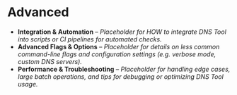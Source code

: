 # Advanced

* **Integration & Automation** – *Placeholder for HOW to integrate DNS Tool into scripts or CI pipelines for automated checks.*
* **Advanced Flags & Options** – *Placeholder for details on less common command-line flags and configuration settings (e.g. verbose mode, custom DNS servers).*
* **Performance & Troubleshooting** – *Placeholder for handling edge cases, large batch operations, and tips for debugging or optimizing DNS Tool usage.*
